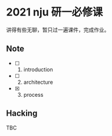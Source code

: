 # 2021 nju 研一必修课

讲得有些无聊，暂只过一遍课件，完成作业。

## Note

- [ ] 1. introduction
- [ ] 2. architecture
- [x] 3. process 

## Hacking

TBC